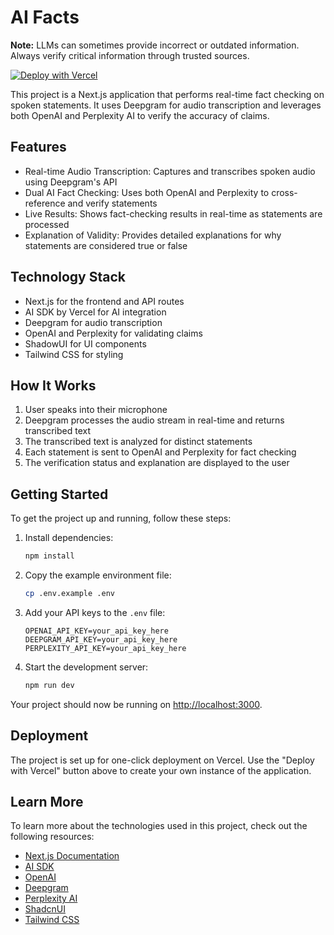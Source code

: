 # AI Facts
**Note:** LLMs can sometimes provide incorrect or outdated information. Always verify critical information through trusted sources.

[![Deploy with Vercel](https://vercel.com/button)](https://vercel.com/new/clone?repository-url=https%3A%2F%2Fgithub.com%2Fvercel-labs%2Fai-facts&env=OPENAI_API_KEY,DEEPGRAM_API_KEY,PERPLEXITY_API_KEY&envDescription=Learn%20more%20about%20how%20to%20get%20the%20API%20Keys%20for%20the%20application&envLink=https%3A%2F%2Fgithub.com%2Fvercel-labs%2Fai-facts%2Fblob%2Fmain%2F.env.example&demo-title=AI%20Facts&demo-description=Real-time%20fact%20checking%20using%20audio%20transcription%20and%20AI&demo-url=https%3A%2F%2Fai-facts.vercel.app)

This project is a Next.js application that performs real-time fact checking on spoken statements. It uses Deepgram for audio transcription and leverages both OpenAI and Perplexity AI to verify the accuracy of claims.

## Features

- Real-time Audio Transcription: Captures and transcribes spoken audio using Deepgram's API
- Dual AI Fact Checking: Uses both OpenAI and Perplexity to cross-reference and verify statements
- Live Results: Shows fact-checking results in real-time as statements are processed
- Explanation of Validity: Provides detailed explanations for why statements are considered true or false

## Technology Stack

- Next.js for the frontend and API routes
- AI SDK by Vercel for AI integration
- Deepgram for audio transcription
- OpenAI and Perplexity for validating claims
- ShadowUI for UI components
- Tailwind CSS for styling

## How It Works

1. User speaks into their microphone
2. Deepgram processes the audio stream in real-time and returns transcribed text
3. The transcribed text is analyzed for distinct statements
4. Each statement is sent to OpenAI and Perplexity for fact checking
5. The verification status and explanation are displayed to the user

## Getting Started

To get the project up and running, follow these steps:

1. Install dependencies:

   ```bash
   npm install
   ```

2. Copy the example environment file:

   ```bash
   cp .env.example .env
   ```

3. Add your API keys to the `.env` file:

   ```
   OPENAI_API_KEY=your_api_key_here
   DEEPGRAM_API_KEY=your_api_key_here
   PERPLEXITY_API_KEY=your_api_key_here
   ```

4. Start the development server:
   ```bash
   npm run dev
   ```

Your project should now be running on [http://localhost:3000](http://localhost:3000).

## Deployment

The project is set up for one-click deployment on Vercel. Use the "Deploy with Vercel" button above to create your own instance of the application.

## Learn More

To learn more about the technologies used in this project, check out the following resources:

- [Next.js Documentation](https://nextjs.org/docs)
- [AI SDK](https://sdk.vercel.ai/docs)
- [OpenAI](https://openai.com/)
- [Deepgram](https://deepgram.com/)
- [Perplexity AI](https://perplexity.ai/)
- [ShadcnUI](https://ui.shadcn.com/)
- [Tailwind CSS](https://tailwindcss.com/docs)